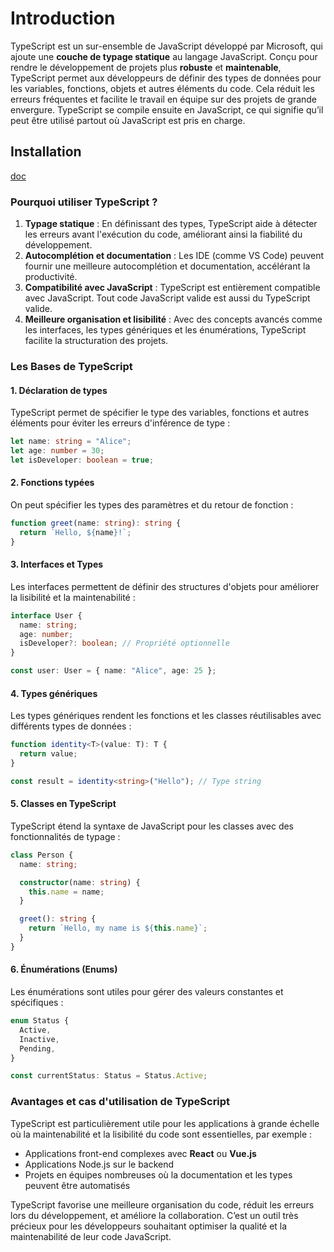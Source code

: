 # Introduction 

TypeScript est un sur-ensemble de JavaScript développé par Microsoft, qui ajoute une **couche de typage statique** au langage JavaScript. Conçu pour rendre le développement de projets plus **robuste** et **maintenable**, TypeScript permet aux développeurs de définir des types de données pour les variables, fonctions, objets et autres éléments du code. Cela réduit les erreurs fréquentes et facilite le travail en équipe sur des projets de grande envergure. TypeScript se compile ensuite en JavaScript, ce qui signifie qu’il peut être utilisé partout où JavaScript est pris en charge.

## Installation

[doc]()

### Pourquoi utiliser TypeScript ?

1. **Typage statique** : En définissant des types, TypeScript aide à détecter les erreurs avant l'exécution du code, améliorant ainsi la fiabilité du développement.
2. **Autocomplétion et documentation** : Les IDE (comme VS Code) peuvent fournir une meilleure autocomplétion et documentation, accélérant la productivité.
3. **Compatibilité avec JavaScript** : TypeScript est entièrement compatible avec JavaScript. Tout code JavaScript valide est aussi du TypeScript valide.
4. **Meilleure organisation et lisibilité** : Avec des concepts avancés comme les interfaces, les types génériques et les énumérations, TypeScript facilite la structuration des projets.

### Les Bases de TypeScript

#### 1. **Déclaration de types**

TypeScript permet de spécifier le type des variables, fonctions et autres éléments pour éviter les erreurs d'inférence de type :

```typescript
let name: string = "Alice";
let age: number = 30;
let isDeveloper: boolean = true;
```

#### 2. **Fonctions typées**

On peut spécifier les types des paramètres et du retour de fonction :

```typescript
function greet(name: string): string {
  return `Hello, ${name}!`;
}
```

#### 3. **Interfaces et Types**

Les interfaces permettent de définir des structures d'objets pour améliorer la lisibilité et la maintenabilité :

```typescript
interface User {
  name: string;
  age: number;
  isDeveloper?: boolean; // Propriété optionnelle
}

const user: User = { name: "Alice", age: 25 };
```

#### 4. **Types génériques**

Les types génériques rendent les fonctions et les classes réutilisables avec différents types de données :

```typescript
function identity<T>(value: T): T {
  return value;
}

const result = identity<string>("Hello"); // Type string
```

#### 5. **Classes en TypeScript**

TypeScript étend la syntaxe de JavaScript pour les classes avec des fonctionnalités de typage :

```typescript
class Person {
  name: string;

  constructor(name: string) {
    this.name = name;
  }

  greet(): string {
    return `Hello, my name is ${this.name}`;
  }
}
```

#### 6. **Énumérations (Enums)**

Les énumérations sont utiles pour gérer des valeurs constantes et spécifiques :

```typescript
enum Status {
  Active,
  Inactive,
  Pending,
}

const currentStatus: Status = Status.Active;
```

### Avantages et cas d'utilisation de TypeScript

TypeScript est particulièrement utile pour les applications à grande échelle où la maintenabilité et la lisibilité du code sont essentielles, par exemple :

- Applications front-end complexes avec **React** ou **Vue.js**
- Applications Node.js sur le backend
- Projets en équipes nombreuses où la documentation et les types peuvent être automatisés

TypeScript favorise une meilleure organisation du code, réduit les erreurs lors du développement, et améliore la collaboration. C’est un outil très précieux pour les développeurs souhaitant optimiser la qualité et la maintenabilité de leur code JavaScript.